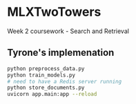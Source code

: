 # MLXTwoTowers
Week 2 coursework - Search and Retrieval


## Tyrone's implemenation

```bash
python preprocess_data.py 
python train_models.py
# need to have a Redis server running
python store_documents.py
uvicorn app.main:app --reload
```